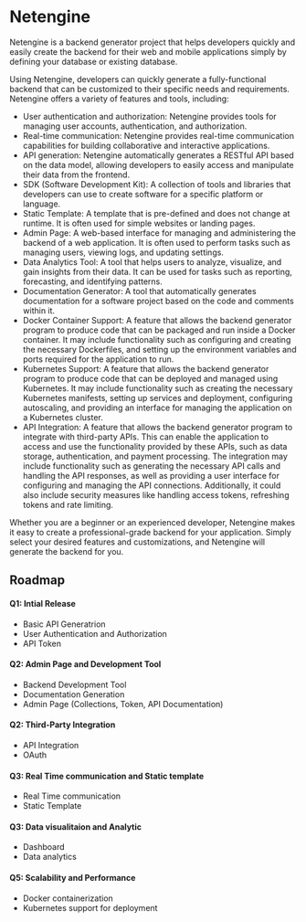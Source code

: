 # Netengine

Netengine is a backend generator project that helps developers quickly and easily create the backend for their web and mobile applications simply by defining your database or existing database.

Using Netengine, developers can quickly generate a fully-functional backend that can be customized to their specific needs and requirements. Netengine offers a variety of features and tools, including:

- User authentication and authorization: Netengine provides tools for managing user accounts, authentication, and authorization.
- Real-time communication: Netengine provides real-time communication capabilities for building collaborative and interactive applications.
- API generation: Netengine automatically generates a RESTful API based on the data model, allowing developers to easily access and manipulate their data from the frontend.
- SDK (Software Development Kit): A collection of tools and libraries that developers can use to create software for a specific platform or language.
- Static Template: A template that is pre-defined and does not change at runtime. It is often used for simple websites or landing pages.
- Admin Page: A web-based interface for managing and administering the backend of a web application. It is often used to perform tasks such as managing users, viewing logs, and updating settings.
- Data Analytics Tool: A tool that helps users to analyze, visualize, and gain insights from their data. It can be used for tasks such as reporting, forecasting, and identifying patterns.
- Documentation Generator: A tool that automatically generates documentation for a software project based on the code and comments within it.
- Docker Container Support: A feature that allows the backend generator program to produce code that can be packaged and run inside a Docker container. It may include functionality such as configuring and creating the necessary Dockerfiles, and setting up the environment variables and ports required for the application to run.
- Kubernetes Support: A feature that allows the backend generator program to produce code that can be deployed and managed using Kubernetes. It may include functionality such as creating the necessary Kubernetes manifests, setting up services and deployment, configuring autoscaling, and providing an interface for managing the application on a Kubernetes cluster.
- API Integration: A feature that allows the backend generator program to integrate with third-party APIs. This can enable the application to access and use the functionality provided by these APIs, such as data storage, authentication, and payment processing. The integration may include functionality such as generating the necessary API calls and handling the API responses, as well as providing a user interface for configuring and managing the API connections. Additionally, it could also include security measures like handling access tokens, refreshing tokens and rate limiting.

Whether you are a beginner or an experienced developer, Netengine makes it easy to create a professional-grade backend for your application. Simply select your desired features and customizations, and Netengine will generate the backend for you.

## Roadmap

#### Q1: Intial Release
- Basic API Generatrion
- User Authentication and Authorization
- API Token

#### Q2: Admin Page and Development Tool
- Backend Development Tool
- Documentation Generation
- Admin Page (Collections, Token, API Documentation)

#### Q2: Third-Party Integration
- API Integration
- OAuth

#### Q3: Real Time communication and Static template
- Real Time communication
- Static Template

#### Q3: Data visualitaion and Analytic
- Dashboard
- Data analytics

#### Q5: Scalability and Performance
- Docker containerization
- Kubernetes support for deployment
